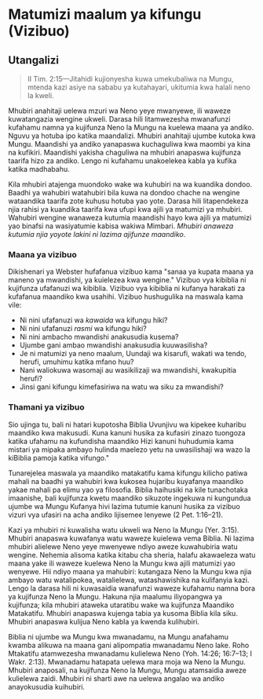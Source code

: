# Matumizi maalum ya kifungu (Vizibuo)

## Utangalizi

> II Tim. 2:15—Jitahidi kujionyesha kuwa umekubaliwa na Mungu, mtenda kazi asiye na sababu ya kutahayari, ukitumia kwa halali neno la kweli.

Mhubiri anahitaji uelewa mzuri wa Neno yeye mwanyewe, ili waweze kuwatangazia wengine ukweli. Darasa hili litamwezesha mwanafunzi kufahamu namna ya kujifunza Neno la Mungu na kuelewa maana ya andiko. Nguvu ya hotuba ipo katika maandalizi. Mhubiri anahitaji ujumbe kutoka kwa Mungu. Maandishi ya andiko yanapaswa kuchaguliwa kwa maombi ya kina na kufikiri. Maandishi yakisha chaguliwa na mhubiri anapaswa kujifunza taarifa hizo za andiko. Lengo ni kufahamu unakoelekea kabla ya kufika katika madhabahu. 

Kila mhubiri atajenga muondoko wake wa kuhubiri na wa kuandika dondoo. Baadhi ya wahubiri watahubiri bila kuwa na dondoo chache na wengine wataandika taarifa zote kuhusu hotuba yao yote. Darasa hili litapendekeza njia rahisi ya kuandika taarifa kwa ufupi kwa ajili ya matumizi ya mhubiri. Wahubiri wengine wanaweza kutumia maandishi hayo kwa ajili ya matumizi yao binafsi na wasiyatumie kabisa wakiwa Mimbari. _Mhubiri anaweza kutumia njia yoyote lakini ni lazima ajifunze maandiko_.

### Maana ya vizibuo

Dikishenari ya Webster hufafanua vizibuo kama "sanaa ya kupata maana ya maneno ya mwandishi, ya kuielezea kwa wengine." Vizibuo vya kibiblia ni kujifunza ufafanuzi wa kibiblia. Vizibuo vya kibiblia ni kufanya harakati za kufafanua maandiko kwa usahihi. Vizibuo hushugulika na maswala kama vile:

* Ni nini ufafanuzi wa _kawaida_ wa kifungu hiki?
* Ni nini ufafanuzi _rasmi_ wa kifungu hiki?
* Ni nini ambacho mwandishi anakusudia kusema?
* Ujumbe gani ambao mwandishi anakusudia kuuwasilisha?
* Je ni matumizi ya neno maalum, Uundaji wa kisarufi, wakati wa tendo, herufi, umuhimu katika mfano huu?
* Nani waliokuwa wasomaji au wasikilizaji wa mwandishi, kwakupitia herufi?
* Jinsi gani kifungu kimefasiriwa na watu wa siku za mwandishi?

### Thamani ya vizibuo

Sio ujinga tu, bali ni hatari kupotosha Biblia Uvunjivu wa kipekee kuharibu maandiko kwa makusudi. Kuna kanuni husika za kufasiri zinazo tuongoza katika ufahamu na kufundisha maandiko Hizi kanuni huhudumia kama mistari ya mipaka ambayo hulinda maelezo yetu na uwasilishaji wa wazo la kiBiblia pamoja katika vifungo."

Tunarejelea maswala ya maandiko matakatifu kama kifungu kilicho patiwa mahali na baadhi ya wahubiri kwa kukosea hujaribu kuyafanya maandiko yakae mahali pa elimu yao ya filosofia. Biblia haihusiki na kile tunachotaka imaanishe, bali kujifunza kwetu maandiko sikuzote ingekuwa ni kungundua ujumbe wa Mungu Kufanya hivi lazima tutumie kanuni husika za vizibuo vizuri vya ufasiri na acha andiko lijisemee lenyewe (2 Pet. 1:16–21).

Kazi ya mhubiri ni kuwalisha watu ukweli wa Neno la Mungu (Yer. 3:15). Mhubiri anapaswa kuwafanya watu waweze kuielewa vema Biblia. Ni lazima mhubiri alielewe Neno yeye mwenyewe ndiyo aweze kuwahubiria watu wengine. Nehemia alisoma katika kitabu cha sheria, halafu akawaeleza watu maana yake ili waweze kuelewa Neno la Mungu kwa ajili matumizi yao wenyewe. Hii ndiyo maana ya mahubiri: kutangaza Neno la Mungu kwa njia ambayo watu watalipokea, watalielewa, watashawishika na kulifanyia kazi. Lengo la darasa hili ni kuwasaidia wanafunzi waweze kufahamu namna bora ya kujifunza Neno la Mungu. Hakuna njia maalumu iliyopangwa ya kujifunza; kila mhubiri ataweka utaratibu wake wa kujifunza Maandiko Matakatifu. Mhubiri anapaswa kujenga tabia ya kusoma Biblia kila siku. Mhubiri anapaswa kulijua Neno kabla ya kwenda kulihubiri. 

Biblia ni ujumbe wa Mungu kwa mwanadamu, na Mungu anafahamu kwamba alikuwa na maana gani alipompatia mwanadamu Neno lake. Roho Mtakatifu atamwezesha mwanadamu kulielewa Neno (Yoh. 14:26; 16:7–13; I Wakr. 2:13). Mwanadamu hatapata uelewa mara moja wa Neno la Mungu. Mhubiri anaposali, na kujifunza Neno la Mungu, Mungu atamsaidia aweze kulielewa zaidi. Mhubiri ni sharti awe na uelewa angalao wa andiko anayokusudia kuihubiri. 

